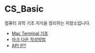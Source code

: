 # CS_Basic
컴퓨터 과학 기초 지식을 정리하는 저장소입니다.

* [Mac Terminal 기초](https://github.com/Deviloper-korea/CS_Basic/wiki/Mac-Terminal-기본-명령어)
* [마크 다운 작성방법](https://github.com/Deviloper-korea/CS_Basic/wiki/%5BMarkDown-작성법%5D)
* [API 란?](https://github.com/Deviloper-korea/CS_Basic/wiki/API-란%3F)
